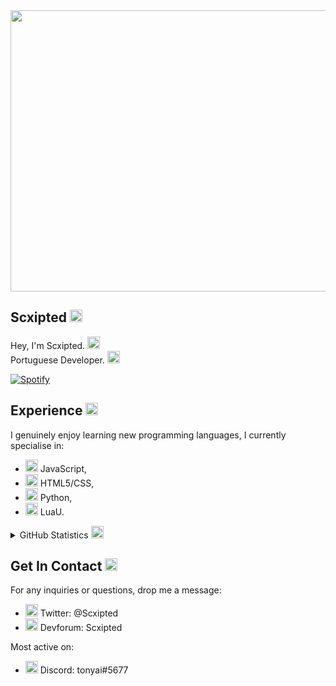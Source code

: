 <img height="450" width="750" src="https://data.whicdn.com/images/302038322/original.gif" />
 
## Scxipted <img height="20" width="20" src="https://emoji.gg/assets/emoji/6989_cat_smile.png" />
 
Hey, I'm Scxipted. <img height="20" width="20" src="https://emoji.gg/assets/emoji/2112_wave_animated.gif" />  
Portuguese Developer. <img height="20" width="20" src="https://emoji.gg/assets/emoji/2800_portugalparrot.gif" />
 
 
[![Spotify](https://scxipted.vercel.app/api/spotify)](https://open.spotify.com/user/scxipted)

 
## Experience <img height="20" width="20" src="https://emoji.gg/assets/emoji/1169_ablobwobwork.gif" />
 
I genuinely enjoy learning new programming languages, I currently specialise in:
 
- <img height="20" width="20" src="https://cdn.jsdelivr.net/npm/simple-icons@v4/icons/javascript.svg" /> JavaScript,
- <img height="20" width="20" src="https://cdn.jsdelivr.net/npm/simple-icons@v4/icons/html5.svg" /> HTML5/CSS,
- <img height="20" width="20" src="https://cdn.jsdelivr.net/npm/simple-icons@v4/icons/python.svg" /> Python, 
- <img height="20" width="20" src="https://cdn.jsdelivr.net/npm/simple-icons@v4/icons/lua.svg" /> LuaU.
 
 <details>
 <summary>
  GitHub Statistics <img height="20" width="20" src="https://emoji.gg/assets/emoji/7130_kscrown.gif" />
 </summary>
 
[![Top Programming Languages](https://github-readme-stats.vercel.app/api/top-langs/?username=anuraghazra&layout=compact)](https://github.com/Scxipted)
---
[![Github Statistics](https://github-readme-stats.vercel.app/api?username=Scxipted)](https://github.com/Scxipted)
</details>

## Get In Contact <img height="20" width="20" src="https://emoji.gg/assets/emoji/9231_Message_Sent.png" /> 
 
For any inquiries or questions, drop me a message:
 
- <img height="20" width="20" src="https://emoji.gg/assets/emoji/9463_twitter_squircle_icon.png" /> Twitter: @Scxipted
- <img height="20" width="20" src="https://emoji.gg/assets/emoji/1821_roblox_squircle_icon.png" /> Devforum: Scxipted

Most active on:

- <img height="20" width="20" src="https://emoji.gg/assets/emoji/2232_Cowboy132.gif" />   Discord: tonyai#5677
